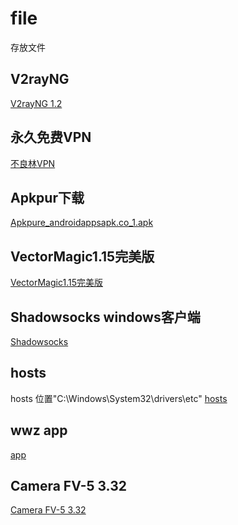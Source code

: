 # file
存放文件

## V2rayNG

[V2rayNG 1.2](https://github.com/wangwenzhiwwz/file/blob/master/v2rayNG_v1.2.10.apk?raw=true)

## 永久免费VPN

[不良林VPN](https://github.com/wangwenzhiwwz/file/blob/master/%E4%B8%8D%E8%89%AF%E6%9E%97%20VPN.apk?raw=true)

## Apkpur下载

[Apkpure_androidappsapk.co_1.apk](https://github.com/wangwenzhiwwz/file/blob/master/Apkpure_androidappsapk.co_1.apk?raw=true)

## VectorMagic1.15完美版

[VectorMagic1.15完美版](https://github.com/wangwenzhiwwz/file/blob/master/VectorMagic1.15%E5%AE%8C%E7%BE%8E%E7%89%88.exe?raw=true)


## Shadowsocks windows客户端
[Shadowsocks](https://github.com/wangwenzhiwwz/file/blob/master/pgfastss.zip?raw=true)

## hosts
hosts 位置"C:\Windows\System32\drivers\etc"
[hosts](https://github.com/wangwenzhiwwz/file/blob/master/hosts.zip?raw=true)

## wwz app
[app](https://github.com/wangwenzhiwwz/file/blob/master/wwz_1.1.apk)

## Camera FV-5 3.32
[Camera FV-5 3.32](https://github.com/wangwenzhiwwz/file/blob/master/Camera%20FV-.apk?raw=true)
